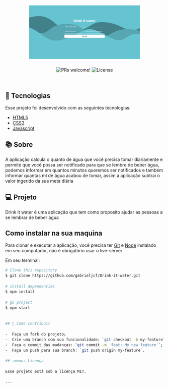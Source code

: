 <h1 align="center">
  <img alt="Drink it water" src="/assets/images/drinkItWater.png" width="70%">
</h1>

<p align="center">
 <img src="https://img.shields.io/static/v1?label=PRs&message=welcome&color=66c3d0&labelColor=000000" alt="PRs welcome!" />

  <img alt="License" src="https://img.shields.io/static/v1?label=license&message=MIT&color=66c3d0&labelColor=000000">
</p>

<br>

## 🚀 Tecnologias

Esse projeto foi desenvolvido com as seguintes tecnologias:

- [HTML5](https://developer.mozilla.org/pt-BR/docs/Web/HTML/HTML5)
- [CSS3](https://www.w3schools.com/css/)
- [Javascript](https://developer.mozilla.org/pt-BR/docs/Web/JavaScript)

## 📚 Sobre
A aplicação calcula o quanto de água que você precisa tomar diariamente e permite que você possa ser notificado para que se lembre de beber água, podemos informar em quantos minutos queremos ser notificados e também informar quantas ml de água acabou de tomar, assim a aplicação subtrai o valor ingerido da sua meta diária

## 💻 Projeto

Drink it water é uma aplicação que tem como proposito ajudar as pessoas a se lembrar de beber água


## Como instalar na sua maquina

Para clonar e executar a aplicação, você precisa ter [Git](https://git-scm.com) e [Node](https://nodejs.org/) instalado em seu computador, não é obrigatório usar o live-server

Em seu terminal:

```bash
# Clone this repository
$ git clone https://github.com/gabrieljcf/Drink-it-water.git

# install dependencies
$ npm install

# go project
$ npm start


## 🤔 Como contribuir

-  Faça um fork do projeto;
-  Crie uma branch com sua funcionalidade: `git checkout -b my-feature`;
-  Faça o commit das mudanças: `git commit -m 'feat: My new feature'`;
-  Faça um push para sua branch: `git push origin my-feature`.

## :memo: Licença

Esse projeto está sob a licença MIT.

---